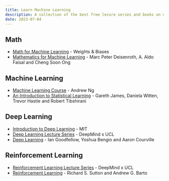 ```yaml
---
title: Learn Machine Learning
description: A collection of the best free lecure series and books on machine learning.
date: 2023-07-04
---
```


## Math

- [Math for Machine Learning](https://www.youtube.com/playlist?list=PLD80i8An1OEGZ2tYimemzwC3xqkU0jKUg) -
  Weights & Biases
- [Mathematics for Machine Learning](https://mml-book.github.io/book/mml-book.pdf) -
  Marc Peter Deisenroth, A. Aldo Faisal and Cheng Soon Ong

## Machine Learning

- [Machine Learning Course](https://www.youtube.com/playlist?list=PLkDaE6sCZn6FNC6YRfRQc_FbeQrF8BwGI) -
  Andrew Ng
- [An Introduction to Statistical Learning](https://www.statlearning.com/) -
  Gareth James, Daniela Witten, Trevor Hastie and Robert Tibshirani

## Deep Learning

- [Introduction to Deep Learning](http://introtodeeplearning.com) - MIT
- [Deep Learning Lecture Series](https://www.youtube.com/playlist?list=PLqYmG7hTraZCDxZ44o4p3N5Anz3lLRVZF) -
  DeepMind x UCL
- [Deep Learning](https://www.deeplearningbook.org) - Ian Goodfellow, Yoshua
  Bengio and Aaron Courville

## Reinforcement Learning

- [Reinforcement Learning Lecture Series](https://www.youtube.com/playlist?list=PLqYmG7hTraZDVH599EItlEWsUOsJbAodm) -
  DeepMind x UCL
- [Reinforcement Learning](http://incompleteideas.net/book/RLbook2020.pdf) -
  Richard S. Sutton and Andrew G. Barto
